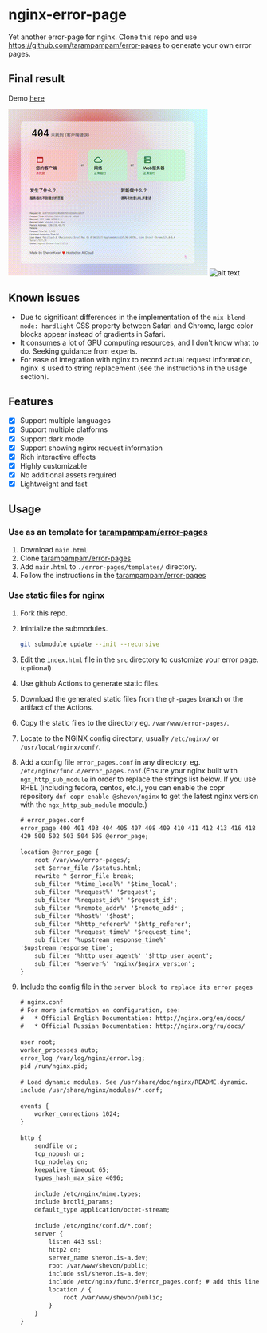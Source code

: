 # nginx-error-page

Yet another error-page for nginx. Clone this repo and use https://github.com/tarampampam/error-pages to generate your own error pages.

## Final result

Demo [here](https://shevonkuan.github.io/nginx-error-page/)

![alt text](light.gif)
![alt text](dark.gif)

## Known issues

-   Due to significant differences in the implementation of the `mix-blend-mode: hardlight` CSS property between Safari and Chrome, large color blocks appear instead of gradients in Safari.
-   It consumes a lot of GPU computing resources, and I don't know what to do. Seeking guidance from experts.
-   For ease of integration with nginx to record actual request information, nginx is used to string replacement (see the instructions in the usage section).

## Features

-   [x] Support multiple languages
-   [x] Support multiple platforms
-   [x] Support dark mode
-   [x] Support showing nginx request information
-   [x] Rich interactive effects
-   [x] Highly customizable
-   [x] No additional assets required
-   [x] Lightweight and fast

## Usage

### Use as an template for [tarampampam/error-pages](https://github.com/tarampampam/error-pages)

1. Download `main.html`
2. Clone [tarampampam/error-pages](https://github.com/tarampampam/error-pages)
3. Add `main.html` to `./error-pages/templates/` directory.
4. Follow the instructions in the [tarampampam/error-pages](https://github.com/tarampampam/error-pages)

### Use static files for nginx

1. Fork this repo.
2. Inintialize the submodules.
    ```bash
    git submodule update --init --recursive
    ```
3. Edit the `index.html` file in the `src` directory to customize your error page.(optional)
4. Use github Actions to generate static files.
5. Download the generated static files from the `gh-pages` branch or the artifact of the Actions.
6. Copy the static files to the directory eg. `/var/www/error-pages/`.
7. Locate to the NGINX config directory, usually `/etc/nginx/` or `/usr/local/nginx/conf/`.
8. Add a config file `error_pages.conf` in any directory, eg. `/etc/nginx/func.d/error_pages.conf`.(Ensure your nginx built with `ngx_http_sub_module` in order to replace the strings list below. If you use RHEL (including fedora, centos, etc.), you can enable the copr repository `dnf copr enable @shevon/nginx` to get the latest nginx version with the `ngx_http_sub_module` module.)

    ```nginx
    # error_pages.conf
    error_page 400 401 403 404 405 407 408 409 410 411 412 413 416 418 429 500 502 503 504 505 @error_page;

    location @error_page {
        root /var/www/error-pages/;
        set $error_file /$status.html;
        rewrite ^ $error_file break;
        sub_filter '%time_local%' '$time_local';
        sub_filter '%request%' '$request';
        sub_filter '%request_id%' '$request_id';
        sub_filter '%remote_addr%' '$remote_addr';
        sub_filter '%host%' '$host';
        sub_filter '%http_referer%' '$http_referer';
        sub_filter '%request_time%' '$request_time';
        sub_filter '%upstream_response_time%' '$upstream_response_time';
        sub_filter '%http_user_agent%' '$http_user_agent';
        sub_filter '%server%' 'nginx/$nginx_version';
    }
    ```

9. Include the config file in the `server block to replace its error pages`

    ```nginx
    # nginx.conf
    # For more information on configuration, see:
    #   * Official English Documentation: http://nginx.org/en/docs/
    #   * Official Russian Documentation: http://nginx.org/ru/docs/

    user root;
    worker_processes auto;
    error_log /var/log/nginx/error.log;
    pid /run/nginx.pid;

    # Load dynamic modules. See /usr/share/doc/nginx/README.dynamic.
    include /usr/share/nginx/modules/*.conf;

    events {
        worker_connections 1024;
    }

    http {
        sendfile on;
        tcp_nopush on;
        tcp_nodelay on;
        keepalive_timeout 65;
        types_hash_max_size 4096;

        include /etc/nginx/mime.types;
        include brotli_params;
        default_type application/octet-stream;

        include /etc/nginx/conf.d/*.conf;
        server {
            listen 443 ssl;
            http2 on;
            server_name shevon.is-a.dev;
            root /var/www/shevon/public;
            include ssl/shevon.is-a.dev;
            include /etc/nginx/func.d/error_pages.conf; # add this line
            location / {
                root /var/www/shevon/public;
            }
        }
    }
    ```
